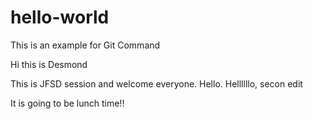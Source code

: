 # hello-world
This is an example for Git Command

Hi this is Desmond

This is JFSD session and welcome everyone. Hello. Hellllllo, secon edit

It is going to be lunch time!!
